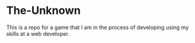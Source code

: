 # The-Unknown
This is a repo for a game that I am in the process of developing using my skills at a web developer.
